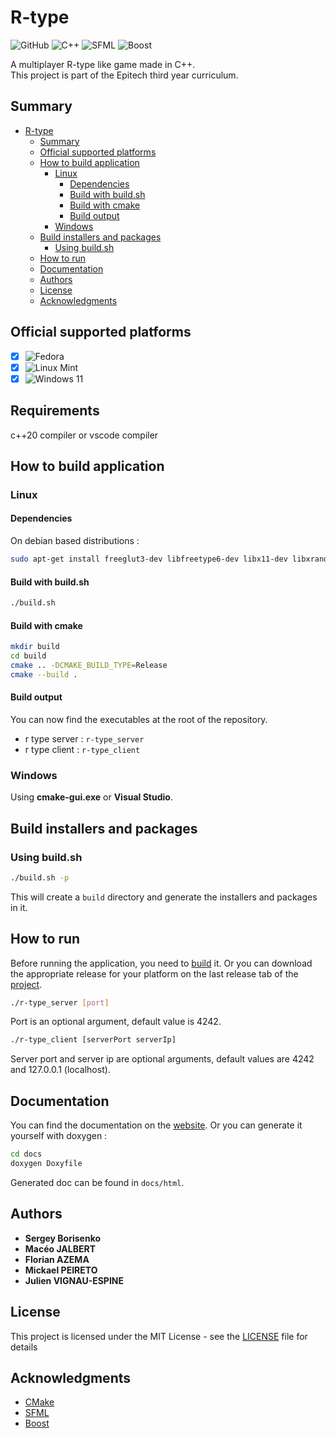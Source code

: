 # R-type

![GitHub](https://img.shields.io/badge/github-%23121011.svg?logo=github)
![C++](https://img.shields.io/badge/c++-%2300599C.svg?logo=c%2B%2B)
![SFML](https://img.shields.io/badge/SFML-2.5.1-green)
![Boost](https://img.shields.io/badge/Boost-1.76.0-blue)

A multiplayer R-type like game made in C++.  
This project is part of the Epitech third year curriculum.

## Summary

- [R-type](#r-type)
  - [Summary](#summary)
  - [Official supported platforms](#official-supported-platforms)
  - [How to build application](#how-to-build-application)
    - [Linux](#linux)
      - [Dependencies](#dependencies)
      - [Build with build.sh](#build-with-buildsh)
      - [Build with cmake](#build-with-cmake)
      - [Build output](#build-output)
    - [Windows](#windows)
  - [Build installers and packages](#build-installers-and-packages)
    - [Using build.sh](#using-buildsh)
  - [How to run](#how-to-run)
  - [Documentation](#documentation)
  - [Authors](#authors)
  - [License](#license)
  - [Acknowledgments](#acknowledgments)

## Official supported platforms

- [X] ![Fedora](https://img.shields.io/badge/Fedora-294172?logo=fedora&logoColor=white "Fedora")
- [X] ![Linux Mint](https://img.shields.io/badge/Linux%20Mint-87CF3E?&logo=Linux%20Mint&logoColor=white "Linux Mint")
- [X] ![Windows 11](https://img.shields.io/badge/Windows%2011-%230079d5.svg?logo=Windows%2011&logoColor=white "Windows 11")

## Requirements

c++20 compiler or vscode compiler

## How to build application

### Linux

#### Dependencies

On debian based distributions :

```bash
sudo apt-get install freeglut3-dev libfreetype6-dev libx11-dev libxrandr-dev libudev-dev libgl1-mesa-dev libflac-dev libogg-dev libvorbis-dev libvorbisenc2 libvorbisfile3 libopenal-dev libpthread-stubs0-dev xorg-dev
```

#### Build with build.sh

```bash
./build.sh
```

#### Build with cmake

```bash
mkdir build
cd build
cmake .. -DCMAKE_BUILD_TYPE=Release
cmake --build .
```

#### Build output

You can now find the executables at the root of the repository.

- r type server : `r-type_server`
- r type client : `r-type_client`

### Windows

Using **cmake-gui.exe** or **Visual Studio**.

## Build installers and packages

### Using build.sh

```bash
./build.sh -p
```

This will create a `build` directory and generate the installers and packages in it.

## How to run

Before running the application, you need to [build](#build) it.
Or you can download the appropriate release for your platform on the last release tab of the [project](https://github.com/42Overcoded/R-type).

```bash
./r-type_server [port]
```

Port is an optional argument, default value is 4242.

```bash
./r-type_client [serverPort serverIp]
```

Server port and server ip are optional arguments, default values are 4242 and 127.0.0.1 (localhost).

## Documentation

You can find the documentation on the [website](https://42overcoded.github.io/R-type/html/html/index.html).
Or you can generate it yourself with doxygen :

```bash
cd docs
doxygen Doxyfile
```

Generated doc can be found in `docs/html`.

## Authors

- **Sergey Borisenko**
- **Macéo JALBERT**
- **Florian AZEMA**
- **Mickael PEIRETO**
- **Julien VIGNAU-ESPINE**

## License

This project is licensed under the MIT License - see the [LICENSE](LICENSE) file for details

## Acknowledgments

- [CMake](https://cmake.org/)
- [SFML](https://www.sfml-dev.org/)
- [Boost](https://www.boost.org/)
